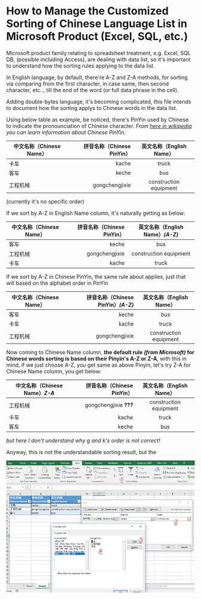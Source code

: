 # How to Manage the Customized Sorting of Chinese Language List in Microsoft Product (Excel, SQL, etc.)

Microsoft product family relating to spreadsheet treatment, e.g. Excel, SQL DB, (possible including Access), are dealing with data list, so it's important to understand how the sorting rules applying to the data list.

In English language, by default, there're A-Z and Z-A methods, for sorting via comparing from the first character, in case same, then second character, etc.., till the end of the word (or full data phrase in the cell).

Adding double-bytes language, it's becoming complicated, this file intends to document how the sorting applys to Chinese words in the data list.

Using below table as example, be noticed, there's PinYin used by Chinese to indicate the pronounciation of Chinese character.
*From [here in wikipedia](https://en.wikipedia.org/wiki/Pinyin) you can learn information about Chinese PinYin.*

|中文名称（Chinese Name）|拼音名称（Chinese PinYin）|英文名称（English Name）|
|-----------------------|-----------------------:| :--------------------:|
|卡车 |kache |truck |
|客车 |keche |bus |
|工程机械 |gongchengjixie |construction equipment|

(currently it's no specific order)

If we sort by A-Z in English Name column, it's naturally getting as below:

|中文名称（Chinese Name）|拼音名称（Chinese PinYin）|英文名称（English Name）*(A-Z)*|
|-----------------------|-----------------------:| :--------------------:|
|客车 |keche |bus |
|工程机械 |gongchengjixie |construction equipment|
|卡车 |kache |truck |

If we sort by A-Z in Chinese PinYin, the same rule about applies, just that will based on the alphabet order in PinYin

|中文名称（Chinese Name）|拼音名称（Chinese PinYin）*(A-Z)*|英文名称（English Name）|
|-----------------------|-----------------------:| :--------------------:|
|客车 |keche |bus |
|卡车 |kache |truck |
|工程机械 |gongchengjixie |construction equipment|

Now coming to Chinese Name column, **the default rule *(from Microsoft)* for Chinese words sorting is based on their Pinyin's A-Z or Z-A**, with this in mind, if we just choose A-Z, you get same as above Pinyin, let's try Z-A for Chinese Name column, you get below:

|中文名称（Chinese Name）*Z-A*|拼音名称（Chinese PinYin）|英文名称（English Name）|
|-----------------------|-----------------------:| :--------------------:|
|工程机械 |gongchengjixie  **???** |construction equipment|
|卡车 |kache |truck |
|客车 |keche |bus |

*but here I don't understand why g and k's order is not correct!*

Anyway, this is not the understandable sorting result, but the 

![Create Customized Sorting Rule in Excel](/pics/customized_sorting_in_excel.jpg)
